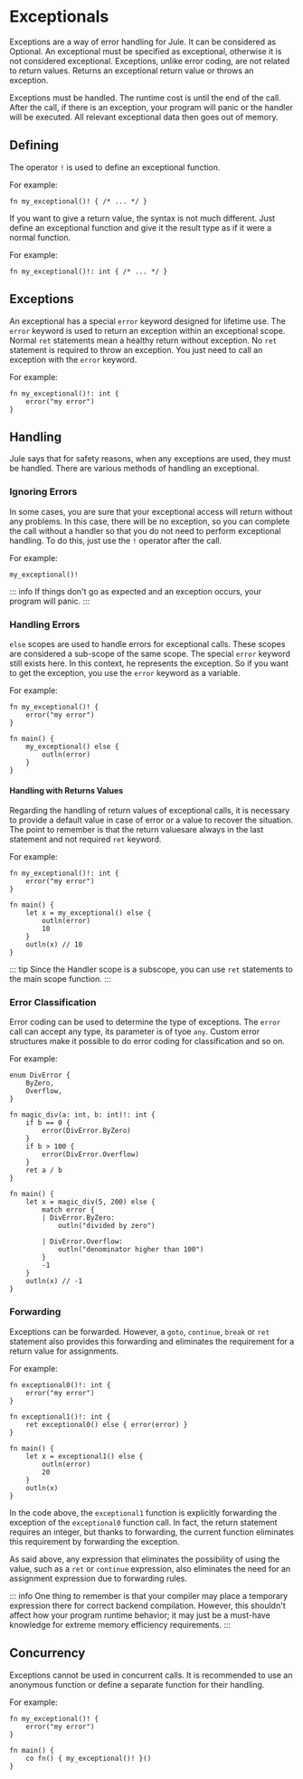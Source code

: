 # Exceptionals

Exceptions are a way of error handling for Jule. It can be considered as Optional. An exceptional must be specified as exceptional, otherwise it is not considered exceptional. Exceptions, unlike error coding, are not related to return values. Returns an exceptional return value or throws an exception.

Exceptions must be handled. The runtime cost is until the end of the call. After the call, if there is an exception, your program will panic or the handler will be executed. All relevant exceptional data then goes out of memory.

## Defining

The operator `!` is used to define an exceptional function.

For example:
```jule
fn my_exceptional()! { /* ... */ }
```

If you want to give a return value, the syntax is not much different. Just define an exceptional function and give it the result type as if it were a normal function.

For example:
```jule
fn my_exceptional()!: int { /* ... */ }
```

## Exceptions

An exceptional has a special `error` keyword designed for lifetime use. The `error` keyword is used to return an exception within an exceptional scope. Normal `ret` statements mean a healthy return without exception. No `ret` statement is required to throw an exception. You just need to call an exception with the `error` keyword.

For example:
```jule
fn my_exceptional()!: int {
    error("my error")
}
```

## Handling

Jule says that for safety reasons, when any exceptions are used, they must be handled. There are various methods of handling an exceptional.

### Ignoring Errors

In some cases, you are sure that your exceptional access will return without any problems. In this case, there will be no exception, so you can complete the call without a handler so that you do not need to perform exceptional handling. To do this, just use the `!` operator after the call.

For example:
```jule
my_exceptional()!
```

::: info
If things don't go as expected and an exception occurs, your program will panic.
:::

### Handling Errors

`else` scopes are used to handle errors for exceptional calls. These scopes are considered a sub-scope of the same scope. The special `error` keyword still exists here. In this context, he represents the exception. So if you want to get the exception, you use the `error` keyword as a variable.

For example:
```jule
fn my_exceptional()! {
    error("my error")
}

fn main() {
    my_exceptional() else {
        outln(error)
    }
}
```

#### Handling with Returns Values

Regarding the handling of return values of exceptional calls, it is necessary to provide a default value in case of error or a value to recover the situation. The point to remember is that the return values ​​are always in the last statement and not required `ret` keyword.

For example:
```jule
fn my_exceptional()!: int {
    error("my error")
}

fn main() {
    let x = my_exceptional() else {
        outln(error)
        10
    }
    outln(x) // 10
}
```

::: tip
Since the Handler scope is a subscope, you can use `ret` statements to the main scope function.
:::

### Error Classification

Error coding can be used to determine the type of exceptions. The `error` call can accept any type, its parameter is of tyoe `any`. Custom error structures make it possible to do error coding for classification and so on.

For example:
```jule
enum DivError {
    ByZero,
    Overflow,
}

fn magic_div(a: int, b: int)!: int {
    if b == 0 {
        error(DivError.ByZero)
    }
    if b > 100 {
        error(DivError.Overflow)
    }
    ret a / b
}

fn main() {
    let x = magic_div(5, 200) else {
        match error {
        | DivError.ByZero:
            outln("divided by zero")

        | DivError.Overflow:
            outln("denominator higher than 100")
        }
        -1
    }
    outln(x) // -1
}
```

### Forwarding

Exceptions can be forwarded. However, a `goto`, `continue`, `break` or `ret` statement also provides this forwarding and eliminates the requirement for a return value for assignments.

For example:
```jule
fn exceptional0()!: int {
    error("my error")
}

fn exceptional1()!: int {
    ret exceptional0() else { error(error) }
}

fn main() {
    let x = exceptional1() else {
        outln(error)
        20
    }
    outln(x)
}
```

In the code above, the `exceptional1` function is explicitly forwarding the exception of the `exceptional0` function call. In fact, the return statement requires an integer, but thanks to forwarding, the current function eliminates this requirement by forwarding the exception.

As said above, any expression that eliminates the possibility of using the value, such as a `ret` or `continue` expression, also eliminates the need for an assignment expression due to forwarding rules.

::: info
One thing to remember is that your compiler may place a temporary expression there for correct backend compilation. However, this shouldn't affect how your program runtime behavior; it may just be a must-have knowledge for extreme memory efficiency requirements.
:::

## Concurrency

Exceptions cannot be used in concurrent calls. It is recommended to use an anonymous function or define a separate function for their handling.

For example:

```jule
fn my_exceptional()! {
    error("my error")
}

fn main() {
    co fn() { my_exceptional()! }()
}
```
